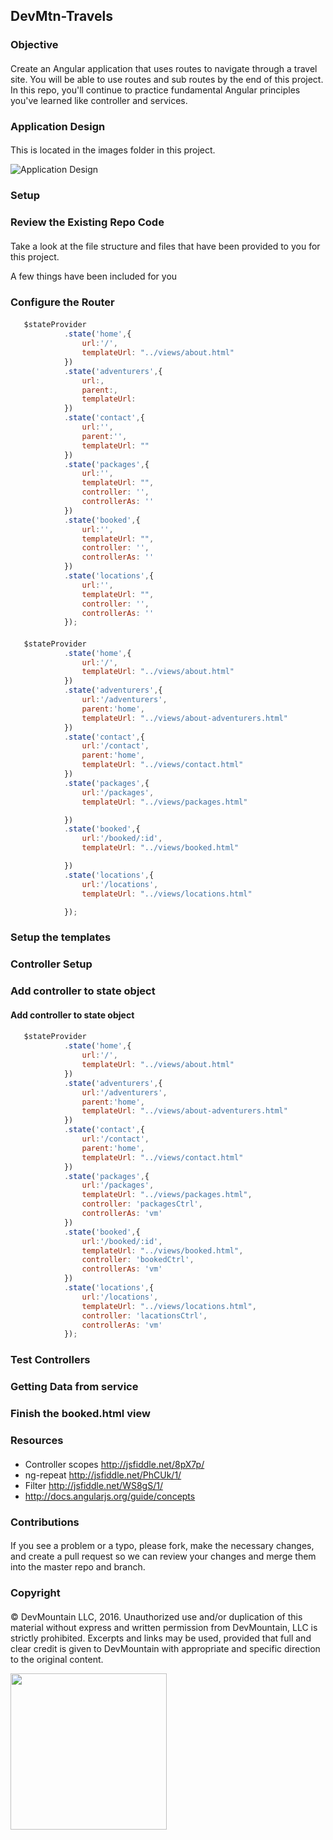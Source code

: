 ## DevMtn-Travels

### Objective

####
Create an Angular application that uses routes to navigate through a travel site. You will be able to use routes and sub routes by the end of this project.
In this repo, you'll continue to practice fundamental Angular principles you've learned like controller and services.



### Application Design

####
This is located in the images folder in this project.

![Application Design](https://github.com/DevMountain/DevMtn-Travels/blob/master/img/DevMtn-Travels.png?raw=true, "Application Design")



### Setup

####

<!-- For this project you're going to need to serve your files through a live-server -->
<!-- * Fork and clone this repository [here](https://github.com/DevMountain/DevMtn-Travels) -->
<!-- * Open up your terminal and run -->
  <!-- `npm install -g live-server` -->
<!-- * When you are ready, cd into your folder and run -->
  <!-- `live-server` -->
  <!-- The line after should print out: `Starting ... at http://127.0.0.1:8080` -->
<!-- * Go to http://localhost:8080 in your browser. You should see the initial state of your application. -->

<!-- **Note** If your text editor supports its own live-server package, install the package and run live-server directly from your editor. -->


### Review the Existing Repo Code

####

Take a look at the file structure and files that have been provided to you for this project.

A few things have been included for you
<!-- * images - Contains all the needed images for this project -->
<!-- * services - We have provided all of the necessary data for you. -->
<!-- * index.html - The structure of the page and CDN's have been provided. -->
<!-- * styles - All the styles have been completed for this project. Feel free to add more or change them. -->
<!-- * views - All of the views have been added for you. However you will need to add some angular markup to get them to work correctly i.e. ng-repeat,ng-click -->
<!-- * app.js - Only the home state has been provided. It will be up to you to determine what else is necessary. Also, note that the $urlRouterProvider has already been configured to go to the homepage as a default. -->


<!-- Take a look at how the routes are broken into folders. This is a very easy way to keep things modular! -->
<!-- * 'styles/' folder -- stores all of our associated css files -->
<!-- * 'img/' folder -- stores all of our associated images -->
<!-- * 'js/' folder -- stores all of our associated js files. We could even modulate this more by creating a folder for services and controllers -->
<!-- * 'views/' folder -- stores all of our associated view.html files. -->


<!-- Take a look at the index.html page. -->
<!-- * `devmtnTravel` is included as the name of our app. ng-app="devmtnTravel" -->
<!-- * A navigation menu has been created that's going to be at the top of the page for every route - Also, notice that they don't do anything yet. They aren't linked to any views. -->
<!-- * The ui-router script tag is separate from Angular. It doesn't come built in with Angular -->
<!-- * &lt;ui-view></ui-view&gt; is included and inside of our index.html -->


<!-- The &lt;ui-view></ui-view&gt; element and it's placement is crucial to understanding how routing works. -->
<!-- The router is going to take that element and inject certain templates (html pages) into it depending on which route we're using. -->
<!-- The template that is injected into the &lt;ui-view></ui-view&gt; element depends entirely on what we specify in using the `$stateProvider` object in our app.js file. -->
<!-- Creating a router this way allows us to dynamically switch templates and controllers based on the URL. -->

<!-- Once you feel VERY comfortable with the existing codebase, move on to the next step. -->

### Configure the Router

####

<!-- In this step, we need to set up five more state views in our app.js. -->
<!-- Go ahead and add the following state views. -->

<!-- * `/packages` - For all packages -->
<!-- * `/locations` - For all locations -->
<!-- * `/booked/:id` - Used to book a specific package. -->
<!-- * `/adventurers/` - This is going to be a sub route of the home page -->
<!-- * `/contact` - This is going to be a sub route of the home page -->


<!-- By setting up the router, we are telling our app which options it has in terms of which views we can see based on url, and what contents are related to those views such as our html templates or controllers. -->


<!-- When you are done, your code should look something like this. -->
<!-- Make sure you create controllers for the packages, booked and locations. Be sure to organize them in a controllers folder and link them in a script tag at the bottom of your html file. And then add the controllers to your state object. -->

<!-- The contact.html and the about-adventurers.html are both sub routes to the home page. -->




```javascript
   $stateProvider
            .state('home',{
                url:'/',
                templateUrl: "../views/about.html"
            })
            .state('adventurers',{
                url:,
                parent:,
                templateUrl:
            })
            .state('contact',{
                url:'',
                parent:'',
                templateUrl: ""
            })
            .state('packages',{
                url:'',
                templateUrl: "",
                controller: '',
                controllerAs: ''
            })
            .state('booked',{
                url:'',
                templateUrl: "",
                controller: '',
                controllerAs: ''
            })
            .state('locations',{
                url:'',
                templateUrl: "",
                controller: '',
                controllerAs: ''
            });
```

####

```javascript
   $stateProvider
            .state('home',{
                url:'/',
                templateUrl: "../views/about.html"
            })
            .state('adventurers',{
                url:'/adventurers',
                parent:'home',
                templateUrl: "../views/about-adventurers.html"
            })
            .state('contact',{
                url:'/contact',
                parent:'home',
                templateUrl: "../views/contact.html"
            })
            .state('packages',{
                url:'/packages',
                templateUrl: "../views/packages.html"

            })
            .state('booked',{
                url:'/booked/:id',
                templateUrl: "../views/booked.html"

            })
            .state('locations',{
                url:'/locations',
                templateUrl: "../views/locations.html"

            });
```

### Setup the templates

####

<!-- Now that our templates and controllers have been injected into each of the states, we need to add some markup to the templates to get them to work. -->
<!-- The templates we need to make changes to are the booked.html,locations.html and the packages.html. Open up those files and you will see comments guiding you through the steps -->

<!-- Go ahead to your browser and test your content. Now that we have created templates that are linked to the state config, we should be able to see them appear when the url has an appropriate extension. -->
<!-- For example use the following url extension to test the packages page : http://localhost:8080/#/packages. -->

<!-- If everything works correctly, go through the index.html file and the template files, and add any ui-sref attributes that would be necessary to connect to the different views. -->

### Controller Setup

####

<!-- Next, go ahead and create a controller for the packages,booked and locations views -->

<!-- Create three new files, which are listed below, and place them in the controllers folder. -->

<!-- * locationsCtrl.js -->
<!-- * packagesCtrl.js -->
<!-- * bookedCtrl.js -->


<!-- Make sure that $scope and mainSrv are injected into each of the controllers. And before we get started, let's make sure that the controllers have been added to your index.html in a script source tag. -->

### Add controller to state object

#### Add controller to state object

<!-- Now that we have created our controllers and added the script tags to the index.html we need to tell the router what controller it needs to use -->
<!-- On the packages,booked and location states add a controller property with the value as whatever you named the associated controller. -->
<!-- Now when you navigate to a view the router will know what controller it needs to be using -->

####
```javascript
   $stateProvider
            .state('home',{
                url:'/',
                templateUrl: "../views/about.html"
            })
            .state('adventurers',{
                url:'/adventurers',
                parent:'home',
                templateUrl: "../views/about-adventurers.html"
            })
            .state('contact',{
                url:'/contact',
                parent:'home',
                templateUrl: "../views/contact.html"
            })
            .state('packages',{
                url:'/packages',
                templateUrl: "../views/packages.html",
                controller: 'packagesCtrl',
                controllerAs: 'vm'
            })
            .state('booked',{
                url:'/booked/:id',
                templateUrl: "../views/booked.html",
                controller: 'bookedCtrl',
                controllerAs: 'vm'
            })
            .state('locations',{
                url:'/locations',
                templateUrl: "../views/locations.html",
                controller: 'lacationsCtrl',
                controllerAs: 'vm'
            });
```

### Test Controllers

####

<!-- Create a test variable in your controller called $scope.test and give it some value. In the associated template file that you created in the last step, put {{test}} somewhere in the file. Make sure that the value that you gave to $scope.test pops up on the view. -->


### Getting Data from service

####

<!-- Now that we have tested the controllers and know they work we can get the data we need from the service -->
<!-- We want to gain access to the travelInfo data that is present in our mainSrv by calling to the service through our controller. -->

<!-- Go ahead and delete the test variables you made and create new $scope variables that are accessible in the html view and associate them with the data that was pulled from the service files. -->

<!-- If you followed the steps located in the views then you should see the data from the service on the page. If you dont see anything make sure your getting the data in your controller from the service. -->

<!-- * Note: The information on the booked.html view  will not display until we configure the data to the specific state by id. -->



### Finish the booked.html view

####

<!-- Let's start by injecting $state into the bookedCtrl, if you console.log($state) you will see that we get a ton of info about our application state. What we need is the $state.params, this will give us the id being passed though the url params -->

<!-- Now that we have the $state.params "id" we can loop over the data we are getting from our service and check if we have a object that has the same id as the $state.params, if we find a object that has that id then set that object on a $scope variable and then attach that variable to the booked view using {{}} -->


### Resources

####

* Controller scopes http://jsfiddle.net/8pX7p/
* ng-repeat http://jsfiddle.net/PhCUk/1/
* Filter http://jsfiddle.net/WS8gS/1/
* http://docs.angularjs.org/guide/concepts



### Contributions

####

If you see a problem or a typo, please fork, make the necessary changes, and create a pull request so we can review your changes and merge them into the master repo and branch.


### Copyright

####

© DevMountain LLC, 2016. Unauthorized use and/or duplication of this material without express and written permission from DevMountain, LLC is strictly prohibited. Excerpts and links may be used, provided that full and clear credit is given to DevMountain with appropriate and specific direction to the original content.

<img src="https://devmounta.in/img/logowhiteblue.png" width="250">
